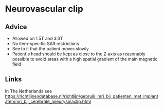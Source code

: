 # Neurovascular clip

## Advice

* Allowed on 1.5T and 3.0T
* No item-specific SAR restrictions
* See to it that the patient moves slowly
* Patient's head should be kept as close to the Z-axis as reasonably possible
  to avoid areas with a high spatial gradient of the main magnetic field


## Links

In The Netherlands see https://richtlijnendatabase.nl/richtlijn/gebruik_mri_bij_patienten_met_implantaten/mri_bij_cerebrale_aneurysmaclip.html


